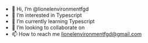 - 👋 Hi, I’m @lionelenvironmentfgd
- 👀 I’m interested in Typescript
- 🌱 I’m currently learning Typescript
- 💞️ I’m looking to collaborate on
- 📫 How to reach me lionelenvironmentfgd@gmail.com

<!---
lionelenvironmentfgd/lionelenvironmentfgd is a ✨ special ✨ repository because its `README.md` (this file) appears on your GitHub profile.
You can click the Preview link to take a look at your changes.
--->
